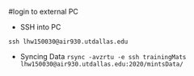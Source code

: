 #login to external PC 

 - SSH into PC 

 ```ssh lhw150030@air930.utdallas.edu```

- Syncing Data 
```rsync -avzrtu -e ssh trainingMats lhw150030@air930.utdallas.edu:2020/mintsData/```
